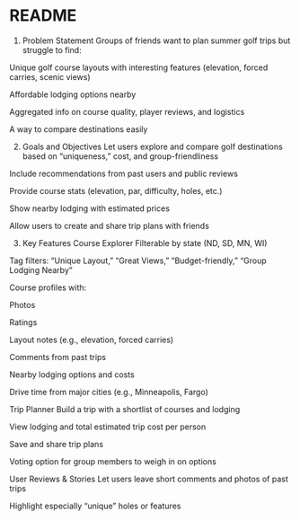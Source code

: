 # README

1. Problem Statement
Groups of friends want to plan summer golf trips but struggle to find:

Unique golf course layouts with interesting features (elevation, forced carries, scenic views)

Affordable lodging options nearby

Aggregated info on course quality, player reviews, and logistics

A way to compare destinations easily

2. Goals and Objectives
Let users explore and compare golf destinations based on “uniqueness,” cost, and group-friendliness

Include recommendations from past users and public reviews

Provide course stats (elevation, par, difficulty, holes, etc.)

Show nearby lodging with estimated prices

Allow users to create and share trip plans with friends

3. Key Features
Course Explorer
Filterable by state (ND, SD, MN, WI)

Tag filters: “Unique Layout,” “Great Views,” “Budget-friendly,” “Group Lodging Nearby”

Course profiles with:

Photos

Ratings

Layout notes (e.g., elevation, forced carries)

Comments from past trips

Nearby lodging options and costs

Drive time from major cities (e.g., Minneapolis, Fargo)

Trip Planner
Build a trip with a shortlist of courses and lodging

View lodging and total estimated trip cost per person

Save and share trip plans

Voting option for group members to weigh in on options

User Reviews & Stories
Let users leave short comments and photos of past trips

Highlight especially “unique” holes or features
